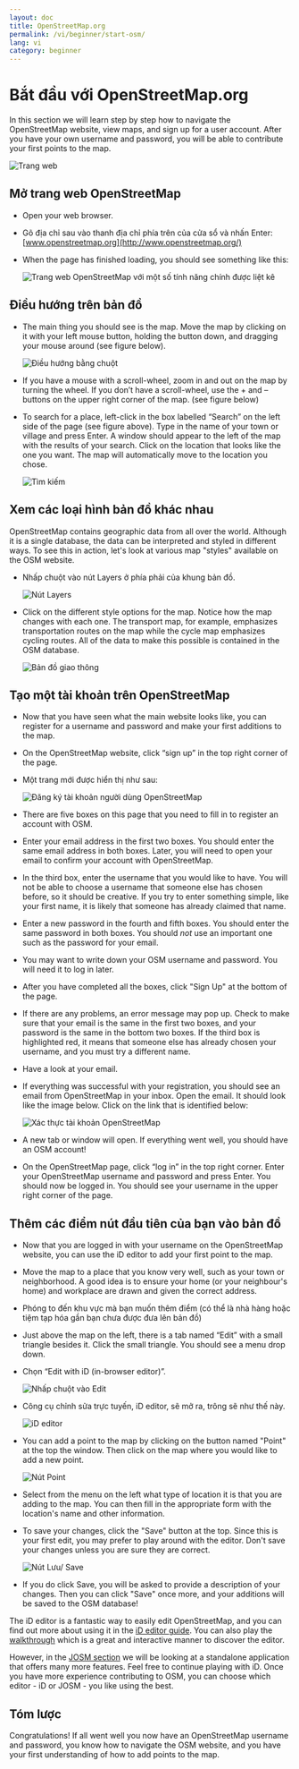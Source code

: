 ```yaml
---
layout: doc
title: OpenStreetMap.org
permalink: /vi/beginner/start-osm/
lang: vi
category: beginner
---
```


Bắt đầu với OpenStreetMap.org
====================================


In this section we will learn step by step how to navigate the OpenStreetMap website, view maps, and sign up for a user account. After you have your own username and password, you will be able to contribute your first points to the map.

![Trang web][]

Mở trang web OpenStreetMap
-------------------------------

-   Open your web browser.
-   Gõ địa chỉ sau vào thanh địa chỉ phía trên của cửa sổ và nhấn Enter:
    [www.openstreetmap.org](http://www.openstreetmap.org/)
-   When the page has finished loading, you should see something like this:

    ![Trang web OpenStreetMap với một số tính năng chính được liệt kê][]

Điều hướng trên bản đồ
----------------

-   The main thing you should see is the map. Move the map by clicking on it with your left mouse button, holding the button down, and dragging your mouse around (see figure below).

    ![Điều hướng bằng chuột][]

-   If you have a mouse with a scroll-wheel, zoom in and out on the map by turning the wheel. If you don’t have a scroll-wheel, use the + and – buttons on the upper right corner of the map. (see figure below)
-   To search for a place, left-click in the box labelled “Search” on the left side of the page (see figure above). Type in the name of your town or village and press Enter. A window should appear to the left of the map with the results of your search. Click on the location that looks like the one you want. The map will automatically move to the location you chose.

    ![Tìm kiếm][]
   

Xem các loại hình bản đồ khác nhau
------------------------

OpenStreetMap contains geographic data from all over the world. Although it is a single database, the data can be interpreted and styled in different ways. To see this in action, let's look at various map "styles" available on the OSM website.

-   Nhấp chuột vào nút Layers ở phía phải của khung bản đồ.

    ![Nút Layers][]

-   Click on the different style options for the map. Notice how the map changes with each one. The transport map, for example, emphasizes transportation routes on the map while the cycle map emphasizes cycling routes. All of the data to make this possible is contained in the OSM database.

    ![Bản đồ giao thông][]

Tạo một tài khoản trên OpenStreetMap
-------------------------------

-   Now that you have seen what the main website looks like, you can register for a username and password and make your first additions to the map.
-   On the OpenStreetMap website, click “sign up” in the top right corner of the page.
-   Một trang mới được hiển thị như sau:

    ![Đăng ký tài khoản người dùng OpenStreetMap][]

-   There are five boxes on this page that you need to fill in to register an account with OSM.
-   Enter your email address in the first two boxes. You should enter the same email address in both boxes. Later, you will need to open your email to confirm your account with OpenStreetMap.
-   In the third box, enter the username that you would like to have.  You will not be able to choose a username that someone else has chosen before, so it should be creative. If you try to enter something simple, like your first name, it is likely that someone has already claimed that name.
-   Enter a new password in the fourth and fifth boxes. You should enter the same password in both boxes. You should *not* use an important one such as the password for your email.
-   You may want to write down your OSM username and password. You will need it to log in later.
-   After you have completed all the boxes, click "Sign Up" at the bottom of the page.
-   If there are any problems, an error message may pop up. Check to make sure that your email is the same in the first two boxes, and your password is the same in the bottom two boxes. If the third box is highlighted red, it means that someone else has already chosen your username, and you must try a different name.
-   Have a look at your email.
-   If everything was successful with your registration, you should see an email from OpenStreetMap in your inbox. Open the email. It should look like the image below. Click on the link that is identified below:

    ![Xác thực tài khoản OpenStreetMap][]

-   A new tab or window will open. If everything went well, you should have an OSM account!
-   On the OpenStreetMap page, click “log in” in the top right corner.  Enter your OpenStreetMap username and password and press Enter. You should now be logged in. You should see your username in the upper right corner of the page.

Thêm các điểm nút đầu tiên của bạn vào bản đồ
------------------------

-   Now that you are logged in with your username on the OpenStreetMap website, you can use the iD editor to add your first point to the map.
-   Move the map to a place that you know very well, such as your town or neighborhood. A good idea is to ensure your home (or your neighbour's home) and workplace are drawn and given the correct address. 
-   Phóng to đến khu vực mà bạn muốn thêm điểm (có thể là nhà hàng hoặc tiệm tạp hóa gần bạn chưa được đưa lên bản đồ)
-   Just above the map on the left, there is a tab named “Edit” with a small triangle besides it. Click the small triangle. You should see a menu drop down.
-   Chọn “Edit with iD (in-browser editor)”.

    ![Nhấp chuột vào Edit][]

-   Công cụ chỉnh sửa trực tuyến, iD editor, sẽ mở ra, trông sẽ như thế này.

    ![iD editor][]

-   You can add a point to the map by clicking on the button named "Point" at the top the window. Then click on the map where you would like to add a new point.

    ![Nút Point][]    

-   Select from the menu on the left what type of location it is that you are adding to the map. You can then fill in the appropriate form with the location's name and other information.
-   To save your changes, click the "Save" button at the top. Since this is your first edit, you may prefer to play around with the editor. Don't save your changes unless you are sure they are correct.

    ![Nút Lưu/ Save][]    

-   If you do click Save, you will be asked to provide a description of your changes.  Then you can click "Save" once more, and your additions will be saved to the OSM database!


The iD editor is a fantastic way to easily edit OpenStreetMap, and you can find out more about using it in the [iD editor guide](/en/beginner/id-editor/).  You can also play the [walkthrough](http://www.openstreetmap.org/edit?editor=id#walkthrough=true) which is a great and interactive manner to discover the editor.

However, in the [JOSM section](/en/josm/) we will be looking at a standalone application that offers many more features.  Feel free to continue playing with iD. Once you have more experience contributing to OSM, you can choose which editor - iD or JOSM - you like using the best.

Tóm lược
-------

Congratulations! If all went well you now have an OpenStreetMap username and password, you know how to navigate the OSM website, and you have your first understanding of how to add points to the map.



[Trang web]: /images/beginner/start-osm_website.png
[Trang web OpenStreetMap với một số tính năng chính được liệt kê]: /images/beginner/osm-website-main-functions.png
[Điều hướng bằng chuột]: /images/beginner/mouse-navigation.png
[Tìm kiếm]: /images/beginner/search.png
[Nút Layers]: /images/beginner/layers.png
[Bản đồ giao thông]: /images/beginner/transport-map.png
[Đăng ký tài khoản người dùng OpenStreetMap]: /images/beginner/registering-account.png
[Xác thực tài khoản OpenStreetMap]: /images/beginner/confirming-account.png
[Nhấp chuột vào Edit]: /images/beginner/click-edit.png
[iD editor]: /images/beginner/id-editor.png
[Nút Point]: /images/beginner/point-button.png
[Nút Lưu/ Save]: /images/beginner/save-button.png
